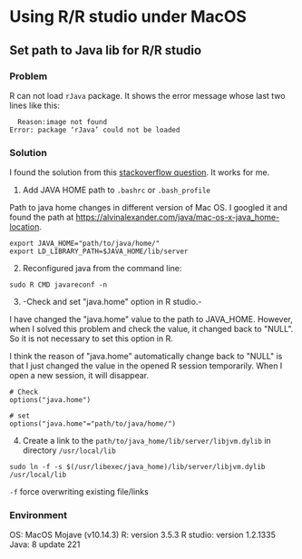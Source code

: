 # Using R/R studio under MacOS

## Set path to Java lib for R/R studio

### Problem

R can not load `rJava` package. It shows the error message whose last two lines like this:

```
  Reason:image not found 
Error: package ‘rJava’ could not be loaded
```

### Solution

I found the solution from this [stackoverflow question](https://stackoverflow.com/questions/30738974/rjava-load-error-in-rstudio-r-after-upgrading-to-osx-yosemite). It works for me.

1. Add JAVA HOME path to `.bashrc` or `.bash_profile`

Path to java home changes in different version of Mac OS. I googled it and found the path at https://alvinalexander.com/java/mac-os-x-java_home-location.

```
export JAVA_HOME="path/to/java/home/"
export LD_LIBRARY_PATH=$JAVA_HOME/lib/server
```

2. Reconfigured java from the command line:

```
sudo R CMD javareconf -n
```

3. -Check and set "java.home" option in R studio.-

I have changed the "java.home" value to the path to JAVA_HOME. However, when I solved this problem and check the value, it changed back to "NULL". So it is not necessary to set this option in R.

I think the reason of "java.home" automatically change back to "NULL" is that I just changed the value in the opened R session temporarily. When I open a new session, it will disappear.

```
# Check
options("java.home")

# set
options("java.home"="path/to/java/home/")
```

4. Create a link to the `path/to/java_home/lib/server/libjvm.dylib` in directory `/usr/local/lib`

```
sudo ln -f -s $(/usr/libexec/java_home)/lib/server/libjvm.dylib /usr/local/lib
```

`-f` force overwriting existing file/links

### Environment

OS: MacOS Mojave (v10.14.3)
R: version 3.5.3
R studio: version 1.2.1335
Java: 8 update 221
